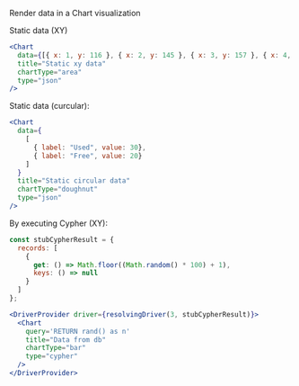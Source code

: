 Render data in a Chart visualization

Static data (XY)
```jsx
<Chart
  data={[{ x: 1, y: 116 }, { x: 2, y: 145 }, { x: 3, y: 157 }, { x: 4, y: 64 }, { x: 5, y: 152 }]}
  title="Static xy data"
  chartType="area"
  type="json"
/>
```
Static data (curcular):
```jsx
<Chart
  data={
    [
      { label: "Used", value: 30},
      { label: "Free", value: 20}
    ]
  }
  title="Static circular data"
  chartType="doughnut"
  type="json"
/>
```

By executing Cypher (XY):
```jsx
const stubCypherResult = {
  records: [
    {
      get: () => Math.floor((Math.random() * 100) + 1),
      keys: () => null
    }
  ]
};

<DriverProvider driver={resolvingDriver(3, stubCypherResult)}>
  <Chart
    query='RETURN rand() as n'
    title="Data from db"
    chartType="bar"
    type="cypher"
  />
</DriverProvider>
```

